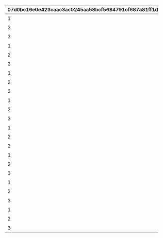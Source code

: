 |07d0bc16e0e423caac3ac0245aa58bcf5684791cf687a81ff1d28f323023080b|aafaa18b98a96099c60f8e4578ac58f5f02aadaa35aee6b73aca41902e72fe85|69bc66d8581ffc9268b0124afe3e80bf707f3b78ab8f644f0d6743b5f30fbde0|232daf74c295e3c65aa56a0e8aa3cf096056aeea5c15a79fc64b7e22154d4682|e49404cf9fac1bcb127be72b5702180a2388f50622369bacd5b77e3f8124fcf0|3f4ab93b9746374fcb57e27f97aac587e7dec8b763b926887edf4b25ae9914ef|df391a4615d19ebe3a6fd87a06a1c0513680e6badc3154861ec10795281b61e5|ec41942af7727168e45a2a9f79794a66e90da9294139276ab67407d7d175570f|c22309bc69e61c6730da3491496526cf350491dda100bbaa031d11117a4fa76b|b47829b9b4e5d4ad2dd50cef959860b1c608ff5ec3934dcb35d2cb92f11228ae|77ed077053c55650a62cdfd622f9ece09e22ee49c9422a87e5d3a190175892e1|c5d9cdeb4226c229c4145e62894db479ca25a9ed8aa9eebd55bae4c091270075|2ad9a424df89313b93d562fa48689731018220b74b39eb53cafe0c9f7ee0e2fb|ee03d9fee8c65015541ad7717fd0f6648c6011274e763f8f210311db7134b286|b7446d8a2ecbcf42c6035fc1587fb7088d7a420faec77b87c2ef2c0f2050bafe|
| --- | --- | --- | --- | --- | --- | --- | --- | --- | --- | --- | --- | --- | --- | --- |
|1|92407|92407020|6|90|96|8|0|前哨クエスト|924073001|924072001|0|92407010|25|924070100|
|2|92407|92407030|6|90|96|8|0|前哨クエスト|924073002|924072002|92407010|92407020|25|924070200|
|3|92407|0|6|90|96|8|0|前哨クエスト|924073003|924072003|92407020|92407030|25|924070300|
|1|92408|92408020|25|90|540|25|0|前哨クエスト|924083001|924082001|0|92408010|25|924080100|
|2|92408|92408030|25|90|540|25|0|前哨クエスト|924083002|924082002|92408010|92408020|25|924080200|
|3|92408|0|25|90|540|25|0|前哨クエスト|924083003|924082003|92408020|92408030|25|924080300|
|1|92409|92409020|25|90|540|25|0|前哨クエスト|924093001|924092001|0|92409010|25|924090100|
|2|92409|92409030|25|90|540|25|0|前哨クエスト|924093002|924092002|92409010|92409020|25|924090200|
|3|92409|0|25|90|540|25|0|前哨クエスト|924093003|924092003|92409020|92409030|25|924090300|
|1|92410|92410020|25|90|540|25|0|前哨クエスト|924103001|924102001|0|92410010|25|924100100|
|2|92410|92410030|25|90|540|25|0|前哨クエスト|924103002|924102002|92410010|92410020|25|924100200|
|3|92410|0|25|90|540|25|0|前哨クエスト|924103003|924102003|92410020|92410030|25|924100300|
|1|92411|92411020|25|90|540|25|0|前哨クエスト|924113001|924112001|0|92411010|25|924110100|
|2|92411|92411030|25|90|540|25|0|前哨クエスト|924113002|924112002|92411010|92411020|25|924110200|
|3|92411|0|25|90|540|25|0|前哨クエスト|924113003|924112003|92411020|92411030|25|924110300|
|1|92412|92412020|25|90|540|25|0|前哨クエスト|924123001|924122001|0|92412010|25|924120100|
|2|92412|92412030|25|90|540|25|0|前哨クエスト|924123002|924122002|92412010|92412020|25|924120200|
|3|92412|0|25|90|540|25|0|前哨クエスト|924123003|924122003|92412020|92412030|25|924120300|
|1|92414|92414020|25|90|540|25|0|前哨クエスト|924143001|924142001|0|92414010|25|924140100|
|2|92414|92414030|25|90|540|25|0|前哨クエスト|924143002|924142002|92414010|92414020|25|924140200|
|3|92414|0|25|90|540|25|0|前哨クエスト|924143003|924142003|92414020|92414030|25|924140300|
|1|92413|92501020|25|90|540|25|0|前哨クエスト|925013001|925012001|0|92501010|25|925010100|
|2|92413|92501030|25|90|540|25|0|前哨クエスト|925013002|925012002|92501010|92501020|25|925010200|
|3|92413|0|25|90|540|25|0|前哨クエスト|925013003|925012003|92501020|92501030|25|925010300|